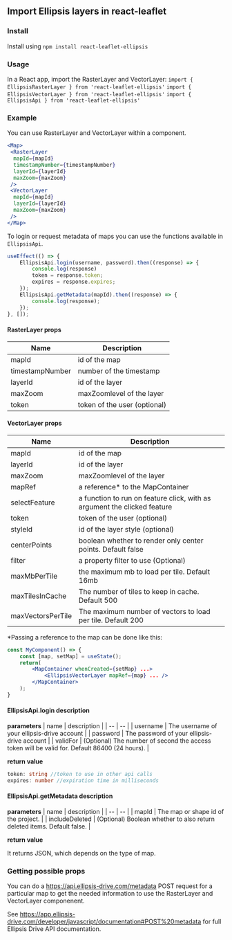 ## Import Ellipsis layers in react-leaflet


### Install

Install using `npm install react-leaflet-ellipsis`

### Usage 

In a React app, import the RasterLayer and VectorLayer: 
`import { EllipsisRasterLayer } from 'react-leaflet-ellipsis'` 
`import { EllipsisVectorLayer } from 'react-leaflet-ellipsis'` 
`import { EllipsisApi } from 'react-leaflet-ellipsis'`

### Example
You can use RasterLayer and VectorLayer within a <map/> component.

```jsx
<Map>
 <RasterLayer
  mapId={mapId}
  timestampNumber={timestampNumber}
  layerId={layerId}
  maxZoom={maxZoom}
 />
 <VectorLayer
  mapId={mapId}
  layerId={layerId}
  maxZoom={maxZoom}
 />
</Map>
```

To login or request metadata of maps you can use the functions available in `EllipsisApi`.
```js
useEffect(() => {
    EllipsisApi.login(username, password).then((response) => {
        console.log(response)
        token = response.token;
        expires = response.expires;
    });
    EllipsisApi.getMetadata(mapId).then((response) => {
        console.log(response);
    });
}, []);
```

#### RasterLayer props

| Name        | Description |
| ----------- | -----------|
| mapId        | id of the map|
| timestampNumber     | number of the timestamp |
| layerId     | id of the layer |
| maxZoom        | maxZoomlevel of the layer|
| token        | token of the user (optional)|


#### VectorLayer props

| Name        | Description | 
| ----------- | ----------- |
| mapId        | id of the map|
| layerId     | id of the layer |
| maxZoom        | maxZoomlevel of the layer|
| mapRef | a reference* to the MapContainer |
| selectFeature        | a function to run on feature click, with as argument the clicked feature|
| token        | token of the user (optional)|
| styleId        | id of the layer style (optional)|
| centerPoints        | boolean whether to render only center points. Default false|
| filter        | a property filter to use (Optional)|
| maxMbPerTile        | the maximum mb to load per tile. Default 16mb |
| maxTilesInCache        | The number of tiles to keep in cache. Default 500|
| maxVectorsPerTile        | The maximum number of vectors to load per tile. Default 200|

*Passing a reference to the map can be done like this:
```jsx
const MyComponent() => {
    const [map, setMap] = useState();
    return(
        <MapContainer whenCreated={setMap} ...>
            <EllipsisVectorLayer mapRef={map} ... />
        </MapContainer>
    );
}

```

#### EllipsisApi.login description
**parameters**
| name | description | 
| -- | -- |
| username | The username of your ellipsis-drive account |
| password | The password of your ellipsis-drive account |
| validFor | (Optional) The number of second the access token will be valid for. Default 86400 (24 hours). |

**return value**
```ts
token: string //token to use in other api calls
expires: number //expiration time in milliseconds
```

#### EllipsisApi.getMetadata description
**parameters**
| name | description | 
| -- | -- |
| mapId | The map or shape id of the project. |
| includeDeleted | (Optional) Boolean whether to also return deleted items. Default false. |

**return value**

It returns JSON, which depends on the type of map.

### Getting possible props
You can do a https://api.ellipsis-drive.com/metadata POST request for a particular map to get the needed information to use the RasterLayer and VectorLayer componenent.

See https://app.ellipsis-drive.com/developer/javascript/documentation#POST%20metadata for full Ellipsis Drive API documentation.

